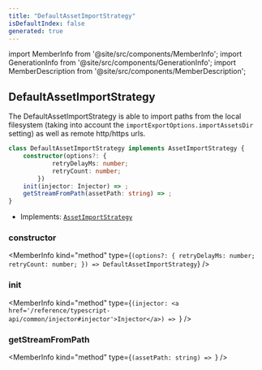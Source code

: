```yaml
---
title: "DefaultAssetImportStrategy"
isDefaultIndex: false
generated: true
---
```

<!-- This file was generated from the Vendure source. Do not modify. Instead, re-run the "docs:build" script -->
import MemberInfo from '@site/src/components/MemberInfo';
import GenerationInfo from '@site/src/components/GenerationInfo';
import MemberDescription from '@site/src/components/MemberDescription';


## DefaultAssetImportStrategy

<GenerationInfo sourceFile="packages/core/src/config/asset-import-strategy/default-asset-import-strategy.ts" sourceLine="50" packageName="@vendure/core" since="1.7.0" />

The DefaultAssetImportStrategy is able to import paths from the local filesystem (taking into account the
`importExportOptions.importAssetsDir` setting) as well as remote http/https urls.

```ts title="Signature"
class DefaultAssetImportStrategy implements AssetImportStrategy {
    constructor(options?: {
            retryDelayMs: number;
            retryCount: number;
        })
    init(injector: Injector) => ;
    getStreamFromPath(assetPath: string) => ;
}
```
* Implements: <code><a href='/reference/typescript-api/import-export/asset-import-strategy#assetimportstrategy'>AssetImportStrategy</a></code>



<div className="members-wrapper">

### constructor

<MemberInfo kind="method" type={`(options?: {             retryDelayMs: number;             retryCount: number;         }) => DefaultAssetImportStrategy`}   />


### init

<MemberInfo kind="method" type={`(injector: <a href='/reference/typescript-api/common/injector#injector'>Injector</a>) => `}   />


### getStreamFromPath

<MemberInfo kind="method" type={`(assetPath: string) => `}   />




</div>
